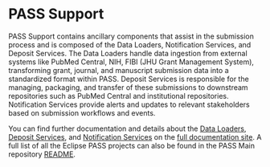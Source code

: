 # PASS Support

PASS Support contains ancillary components that assist in the submission process and is composed of the Data Loaders, 
Notification Services, and Deposit Services. The Data Loaders handle data ingestion from external systems like PubMed 
Central, NIH, FIBI (JHU Grant Management System), transforming grant, journal, and manuscript submission data into a 
standardized format within PASS. Deposit Services is responsible for the managing, packaging, and transfer of these 
submissions to downstream repositories such as PubMed Central and institutional repositories. Notification Services 
provide alerts and updates to relevant stakeholders based on submission workflows and events.

You can find further documentation and details about the [Data Loaders](https://docs.eclipse-pass.org/developer-documentation/data-loaders),
[Deposit Services](https://docs.eclipse-pass.org/developer-documentation/deposit-service), and [Notification Services](https://docs.eclipse-pass.org/developer-documentation/notification-service)
on the [full documentation site](https://docs.eclipse-pass.org). A full list of all the Eclipse PASS projects can also 
be found in the PASS Main repository [README](https://github.com/eclipse-pass/main/blob/main/README.md).


